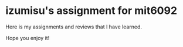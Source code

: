 # izumisu's assignment for mit6092

Here is my assignments and reviews that I have learned.

Hope you enjoy it!
